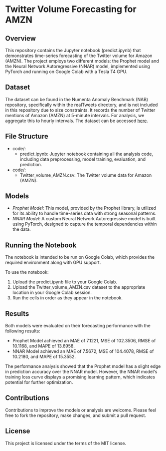 # Twitter Volume Forecasting for AMZN

## Overview
This repository contains the Jupyter notebook (predict.ipynb) that demonstrates time-series forecasting of the Twitter volume for Amazon (AMZN). The project employs two different models: the Prophet model and the Neural Network Autoregressive (NNAR) model, implemented using PyTorch and running on Google Colab with a Tesla T4 GPU.

## Dataset
The dataset can be found in the Numenta Anomaly Benchmark (NAB) repository, specifically within the realTweets directory, and is not included in this repository due to size constraints. It records the number of Twitter mentions of Amazon (AMZN) at 5-minute intervals. For analysis, we aggregate this to hourly intervals. The dataset can be accessed [here](https://github.com/numenta/NAB/tree/master).

## File Structure
- code/:
  - predict.ipynb: Jupyter notebook containing all the analysis code, including data preprocessing, model training, evaluation, and prediction.
- code/:
  - Twitter_volume_AMZN.csv: The Twitter volume data for Amazon (AMZN).

## Models
- *Prophet Model:* This model, provided by the Prophet library, is utilized for its ability to handle time-series data with strong seasonal patterns.
- *NNAR Model:* A custom Neural Network Autoregressive model is built using PyTorch, designed to capture the temporal dependencies within the data.

## Running the Notebook
The notebook is intended to be run on Google Colab, which provides the required environment along with GPU support. 

To use the notebook:
1. Upload the predict.ipynb file to your Google Colab.
2. Upload the Twitter_volume_AMZN.csv dataset to the appropriate location in your Google Colab session.
3. Run the cells in order as they appear in the notebook.

## Results
Both models were evaluated on their forecasting performance with the following results:
- Prophet Model achieved an MAE of 7.1221, MSE of 102.3506, RMSE of 10.1168, and MAPE of 13.6958.
- NNAR Model achieved an MAE of 7.5672, MSE of 104.4078, RMSE of 10.2180, and MAPE of 15.3552.

The performance analysis showed that the Prophet model has a slight edge in prediction accuracy over the NNAR model. However, the NNAR model's training loss curve displays a promising learning pattern, which indicates potential for further optimization.

## Contributions
Contributions to improve the models or analysis are welcome. Please feel free to fork the repository, make changes, and submit a pull request.

## License
This project is licensed under the terms of the MIT license.
